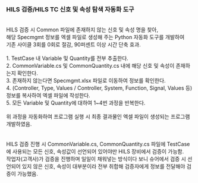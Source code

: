 ### HILS 검증/HILS TC 신호 및 속성 탐색 자동화 도구
 <br>
 HILS 검증 시 Common 파일에 존재하지 않는 신호 및 속성 명을 찾아,<br> 해당 Specmgmt 정보를 엑셀 파일로 생성해 주는 Python 자동화 도구를 개발하여<br>기존 사이클 3회를 0회로 절감, 90퍼센트 이상 시간 단축 효과. <br>
 <br>
 1. TestCase 내 Variable 및 Quantity를 전부 추출한다. <br>
 2. CommonVariable.cs 및 CommonQuantity.cs 내에 해당 신호 및 속성이 존재하는지 확인한다. <br>
 3. 존재하지 않는다면 Specmgmt.xlsx 파일로 이동하여 정보를 확인한다. <br> 
 4. (Controller, Type, Values / Controller, System, Function, Signal, Values 등) 정보를 복사하여 엑셀 파일에 작성한다. <br>
 5. 모든 Variable 및 Quantity에 대하여 1~4번 과정을 반복한다. <br>
<br>
위 과정을 자동화하여 프로그램 실행 시 최종 결과물인 엑셀 파일이 생성되는 프로그램 개발하였음.
<br>
<br> <br>
HILS 검증 진행 시 CommonVariable.cs, CommonQuantity.cs 파일에 TestCase에 사용되는 모든 신호, 속성값이 선언되어 있어야만 HILS 장비에서 검증이 가능함. <br>
작업자(고객사)가 검증을 진행하며 일일이 채워넣는 방식이다 보니 슈어에서 검증 시 선언되어 있지 않은 신호, 속성이 대부분이라 전부 취합해 검증자에게 정보를 전달해야 검증이 가능했음. 
